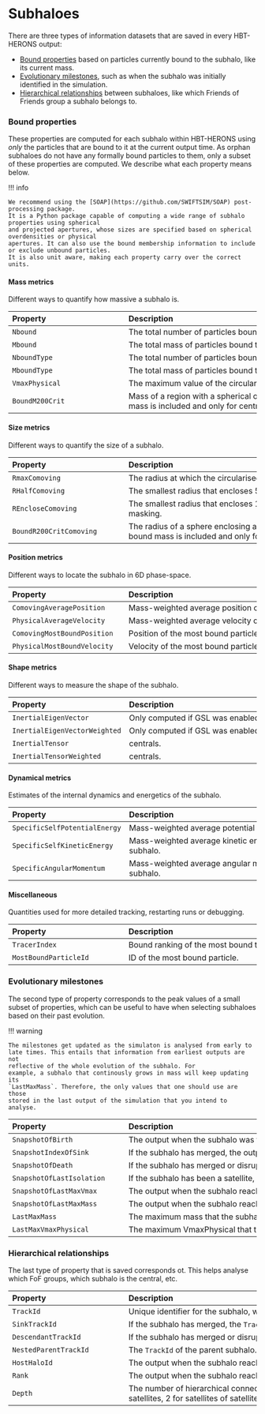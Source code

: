 # Subhaloes

There are three types of information datasets that are saved in every HBT-HERONS
output:

- [Bound properties](#bound-properties) based on particles currently bound to the subhalo, like its current mass.
- [Evolutionary milestones](#evolutionary-milestones), such as when the subhalo was initially identified in the simulation.
- [Hierarchical relationships](#hierarchical-relationships) between subhaloes, like which Friends of Friends group a subhalo belongs to.

### Bound properties

These properties are computed for each subhalo within HBT-HERONS using _only_ the
particles that are bound to it at the current output time. As orphan subhaloes do not have
any formally bound particles to them, only a subset of these properties are computed.
We describe what each property means below.

!!! info

    We recommend using the [SOAP](https://github.com/SWIFTSIM/SOAP) post-processing package.
    It is a Python package capable of computing a wide range of subhalo properties using spherical
    and projected apertures, whose sizes are specified based on spherical overdensities or physical
    apertures. It can also use the bound membership information to include or exclude unbound particles.
    It is also unit aware, making each property carry over the correct units.

#### Mass metrics

Different ways to quantify how massive a subhalo is.

| <div style="width:220px">Property</div> | <div style="width:827px">Description</div>                                                                                                          |
| :------------------------------------- | :-------------------------------------------------------------------------------------------------------------------------------------------------- |
|                `Nbound`                 | The total number of particles bound to the subhalo.                                                                                                 |
|                `Mbound`                 | The total mass of particles bound to the subhalo.                                                                                                   |
|              `NboundType`               | The total number of particles bound to the subhalo, classifed according to their particle type.                                                     |
|              `MboundType`               | The total mass of particles bound to the subhalo, classifed according to their particle type.                                                       |
|             `VmaxPhysical`              | The maximum value of the circularised rotation curve of the subhalo.                                                                             |
|             `BoundM200Crit`             | Mass of a region with a spherical overdensity of 200 times the critical density of the universe. Only bound mass is included and only for centrals. |

#### Size metrics

Different ways to quantify the size of a subhalo.

| <div style="width:220px">Property</div> | <div style="width:827px">Description</div>                                                                                                                 |
| :-------------------------------------  | :--------------------------------------------------------------------------------------------------------------------------------------------------------- |
|             `RmaxComoving`              | The radius at which the circularised rotation curve of the subhalo reaches its maximum value (`VmaxPhysical`).                                                                             |
|             `RHalfComoving`             | The smallest radius that encloses 50% of the total bound mass.                                                                                                     |
|           `REncloseComoving`            | The smallest radius that encloses 100% of the total bound mass. Useful when interested in doing spatial masking.                                                               |
|         `BoundR200CritComoving`         | The radius of a sphere enclosing a mean density that is 200 times the critical density of the Universe. Only bound mass is included and only for centrals. |

#### Position metrics

Different ways to locate the subhalo in 6D phase-space.

| <div style="width:220px">Property</div> | <div style="width:827px">Description</div>             |
| :-------------------------------------  | :----------------------------------------------------- |
|        `ComovingAveragePosition`        | Mass-weighted average position of all bound particles. |
|        `PhysicalAverageVelocity`        | Mass-weighted average velocity of all bound particles. |
|       `ComovingMostBoundPosition`       | Position of the most bound particle.                   |
|       `PhysicalMostBoundVelocity`       | Velocity of the most bound particle.                   |

#### Shape metrics

Different ways to measure the shape of the subhalo.

| <div style="width:220px">Property</div> | <div style="width:827px">Description</div>        |
| :-------------------------------------- | :------------------------------------------------ |
| `InertialEigenVector`                   | Only computed if GSL was enabled at compile time. |
| `InertialEigenVectorWeighted`           | Only computed if GSL was enabled at compile time. |
| `InertialTensor`                        | centrals.                                         |
| `InertialTensorWeighted`                | centrals.                                         |

#### Dynamical metrics

Estimates of the internal dynamics and energetics of the subhalo.

| <div style="width:220px">Property</div> | <div style="width:827px">Description</div>                                                                      |
| :-------------------------------------- | :-------------------------------------------------------------------------------------------------------------- |
| `SpecificSelfPotentialEnergy`           | Mass-weighted average potential energy of bound particles.                                                      |
| `SpecificSelfKineticEnergy`             | Mass-weighted average kinetic energy of bound particles in the centre of mass reference frame of the subhalo.   |
| `SpecificAngularMomentum`               | Mass-weighted average angular momentum of bound particles in the centre of mass reference frame of the subhalo. |

#### Miscellaneous

Quantities used for more detailed tracking, restarting runs or debugging.

| <div style="width:220px">Property</div> | <div style="width:827px">Description</div>       |
| :-------------------------------------- | :----------------------------------------------- |
| `TracerIndex`                           | Bound ranking of the most bound tracer particle. |
| `MostBoundParticleId`                   | ID of the most bound particle.                   |

### Evolutionary milestones

The second type of property corresponds to the peak values of a small subset of
properties, which can be useful to have when selecting subhaloes based on their
past evolution.

!!! warning

    The milestones get updated as the simulaton is analysed from early to
    late times. This entails that information from earliest outputs are not
    reflective of the whole evolution of the subhalo. For
    example, a subhalo that continously grows in mass will keep updating its
    `LastMaxMass`. Therefore, the only values that one should use are those
    stored in the last output of the simulation that you intend to analyse.

| <div style="width:220px">Property</div> | <div style="width:827px">Description</div>                             |
| :-------------------------------------  | :--------------------------------------------------------------------- |
|         `SnapshotOfBirth`          | The output when the subhalo was first identified.                      |
|          `SnapshotIndexOfSink`          | If the subhalo has merged, the output when that happened.              |
|         `SnapshotOfDeath`          | If the subhalo has merged or disrupted, the output when that happened  |
|     `SnapshotOfLastIsolation`      | If the subhalo has been a satellite, when it was last isolated.        |
|      `SnapshotOfLastMaxVmax`       | The output when the subhalo reached its maximum value of VmaxPhysical. |
|      `SnapshotOfLastMaxMass`       | The output when the subhalo reached its maximum value of Mbound        |
|              `LastMaxMass`              | The maximum mass that the subhalo has reached so far.                  |
|          `LastMaxVmaxPhysical`          | The maximum VmaxPhysical that the subhalo has reached so far.          |

### Hierarchical relationships

The last type of property that is saved corresponds ot. This helps analyse which
FoF groups, which subhalo is the central, etc.

| <div style="width:220px">Property</div> | <div style="width:827px">Description</div>                             |
| :-------------------------------------  | :--------------------------------------------------------------------- |
|                `TrackId`                | Unique identifier for the subhalo, which persists across time.                      |
|              `SinkTrackId`              | If the subhalo has merged, the `TrackId` of the subhalo that accreted it.              |
|           `DescendantTrackId`           | If the subhalo has merged or disrupted, the `TrackId` of the subhalo that accreted its most bound particles.  |
|          `NestedParentTrackId`          | The `TrackId` of the parent subhalo.         |
|              `HostHaloId`               | The output when the subhalo reached its maximum value of VmaxPhysical. |
|                 `Rank`                  | The output when the subhalo reached its maximum value of Mbound        |
|                 `Depth`                 | The number of hierarchical connections that the subhalo is away from the central, e.g. 0 for centrals, 1 for satellites, 2 for satellites of satellites.                 |